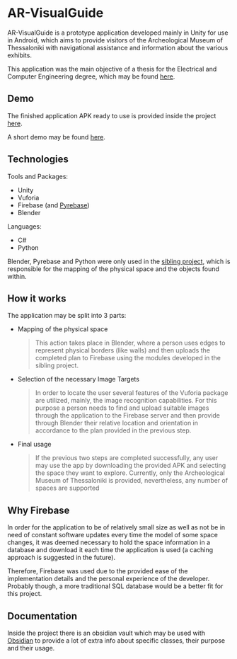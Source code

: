 # AR-VisualGuide

AR-VisualGuide is a prototype application developed mainly in Unity for use in Android, which aims to provide visitors of the Archeological Museum of Thessaloniki with navigational assistance and information about the various exhibits. 

This application was the main objective of a thesis for the Electrical and Computer Engineering degree, which may be found [here](http://ikee.lib.auth.gr/record/349017/?ln=en). 


## Demo

The finished application APK ready to use is provided inside the project [here](https://github.com/Driexus/AR-VisualGuide/tree/main/APKs/FinalBuild/VisualGuide.apk).

A short demo may be found [here](https://youtube.com/shorts/i4_P2L0y6VQ?feature=share).


## Technologies

Tools and Packages:
- Unity
- Vuforia
- Firebase (and [Pyrebase](https://github.com/thisbejim/Pyrebase))
- Blender

Languages:
- C#
- Python

Blender, Pyrebase and Python were only used in the [sibling project](https://github.com/Driexus/AR-VisualGuideDesktop), which is responsible for the mapping of the physical space and the objects found within.

## How it works

The application may be split into 3 parts:
 - Mapping of the physical space
	 > This action takes place in Blender, where a person uses edges to represent physical borders (like walls) and then uploads the completed plan to Firebase using the modules developed in the sibling project.
 - Selection of the necessary Image Targets
	 > In order to locate the user several features of the Vuforia package are utilized, mainly, the image recognition capabilities. For this purpose a person needs to find and upload suitable images through the application to the Firebase server and then provide through Blender their relative location and orientation in accordance to the plan provided in the previous step.
- Final usage
	> If the previous two steps are completed successfully, any user may use the app by downloading the provided APK and selecting the space they want to explore. Currently, only the Archeological Museum of Thessaloniki is provided, nevertheless, any number of spaces are supported


## Why Firebase

In order for the application to be of relatively small size as well as not be in need of constant software updates every time the model of some space changes, it was deemed necessary to hold the space information in a database and download it each time the application is used (a caching approach is suggested in the future). 

Therefore, Firebase was used due to the provided ease of the implementation details and the personal experience of the developer. Probably though, a more traditional SQL database would be a better fit for this project.

## Documentation
Inside the project there is an obsidian vault which may be used with [Obsidian](https://obsidian.md/) to provide a lot of extra info about specific classes, their purpose and their usage.
